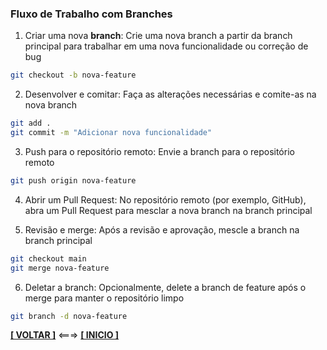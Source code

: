 ### Fluxo de Trabalho com Branches

1. Criar uma nova **branch**: Crie uma nova branch a partir da branch principal para trabalhar em uma nova funcionalidade ou correção de bug

~~~bash
git checkout -b nova-feature
~~~

2. Desenvolver e comitar: Faça as alterações necessárias e comite-as na nova branch

~~~bash
git add .
git commit -m "Adicionar nova funcionalidade"
~~~

3. Push para o repositório remoto: Envie a branch para o repositório remoto

~~~bash
git push origin nova-feature
~~~

4. Abrir um Pull Request: No repositório remoto (por exemplo, GitHub), abra um Pull Request para mesclar a nova branch na branch principal

5. Revisão e merge: Após a revisão e aprovação, mescle a branch na branch principal

~~~bash
git checkout main
git merge nova-feature
~~~

6. Deletar a branch: Opcionalmente, delete a branch de feature após o merge para manter o repositório limpo

~~~bash
git branch -d nova-feature
~~~

[**[ VOLTAR ]**](./comandos-git.md) <===> [**[ INICIO ]**](#fluxo-de-trabalho-com-branches)
